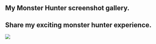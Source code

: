 ## My Monster Hunter screenshot gallery.

## Share my exciting monster hunter experience.

![](http://www.justpushstart.com/wp-content/uploads/2016/10/Monster-Hunter-XX.jpg)